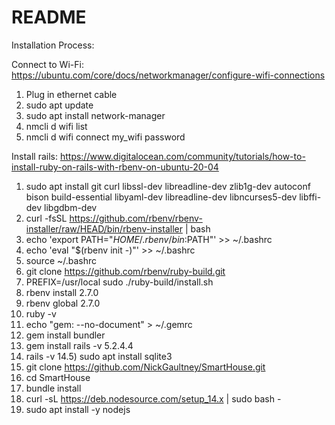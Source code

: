 # README

Installation Process:

Connect to Wi-Fi: https://ubuntu.com/core/docs/networkmanager/configure-wifi-connections
1) Plug in ethernet cable
2) sudo apt update
3) sudo apt install network-manager
4) nmcli d wifi list
5) nmcli d wifi connect my_wifi password <password>

Install rails: https://www.digitalocean.com/community/tutorials/how-to-install-ruby-on-rails-with-rbenv-on-ubuntu-20-04
1) sudo apt install git curl libssl-dev libreadline-dev zlib1g-dev autoconf bison build-essential libyaml-dev libreadline-dev libncurses5-dev libffi-dev libgdbm-dev
2) curl -fsSL https://github.com/rbenv/rbenv-installer/raw/HEAD/bin/rbenv-installer | bash
3) echo 'export PATH="$HOME/.rbenv/bin:$PATH"' >> ~/.bashrc
4) echo 'eval "$(rbenv init -)"' >> ~/.bashrc
5) source ~/.bashrc
6) git clone https://github.com/rbenv/ruby-build.git
7) PREFIX=/usr/local sudo ./ruby-build/install.sh
8) rbenv install 2.7.0
9) rbenv global 2.7.0
10) ruby -v
11) echo "gem: --no-document" > ~/.gemrc
12) gem install bundler
13) gem install rails -v 5.2.4.4
14) rails -v
14.5) sudo apt install sqlite3
15) git clone https://github.com/NickGaultney/SmartHouse.git
16) cd SmartHouse
17) bundle install
18) curl -sL https://deb.nodesource.com/setup_14.x | sudo bash -
19) sudo apt install -y nodejs
